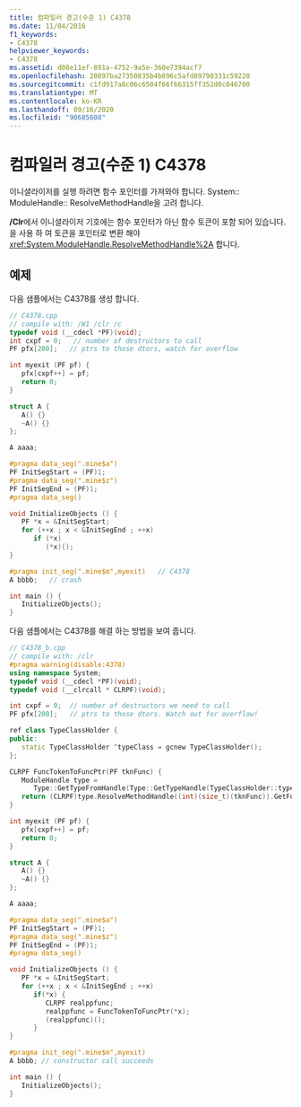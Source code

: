```yaml
---
title: 컴파일러 경고(수준 1) C4378
ms.date: 11/04/2016
f1_keywords:
- C4378
helpviewer_keywords:
- C4378
ms.assetid: d08e11ef-891a-4752-9a5e-360e7394acf7
ms.openlocfilehash: 20897ba27350835b4b896c5afd89790331c59220
ms.sourcegitcommit: c1fd917a8c06c6504f66f66315ff352d0c046700
ms.translationtype: MT
ms.contentlocale: ko-KR
ms.lasthandoff: 09/16/2020
ms.locfileid: "90685608"
---
```

# <a name="compiler-warning-level-1-c4378"></a>컴파일러 경고(수준 1) C4378

이니셜라이저를 실행 하려면 함수 포인터를 가져와야 합니다. System:: ModuleHandle:: ResolveMethodHandle을 고려 합니다.

**/Clr**에서 이니셜라이저 기호에는 함수 포인터가 아닌 함수 토큰이 포함 되어 있습니다.  을 사용 하 여 토큰을 포인터로 변환 해야 <xref:System.ModuleHandle.ResolveMethodHandle%2A> 합니다.

## <a name="examples"></a>예제

다음 샘플에서는 C4378를 생성 합니다.

```cpp
// C4378.cpp
// compile with: /W1 /clr /c
typedef void (__cdecl *PF)(void);
int cxpf = 0;   // number of destructors to call
PF pfx[200];   // ptrs to those dtors, watch for overflow

int myexit (PF pf) {
   pfx[cxpf++] = pf;
   return 0;
}

struct A {
   A() {}
   ~A() {}
};

A aaaa;

#pragma data_seg(".mine$a")
PF InitSegStart = (PF)1;
#pragma data_seg(".mine$z")
PF InitSegEnd = (PF)1;
#pragma data_seg()

void InitializeObjects () {
   PF *x = &InitSegStart;
   for (++x ; x < &InitSegEnd ; ++x)
      if (*x)
         (*x)();
}

#pragma init_seg(".mine$m",myexit)   // C4378
A bbbb;   // crash

int main () {
   InitializeObjects();
}
```

다음 샘플에서는 C4378를 해결 하는 방법을 보여 줍니다.

```cpp
// C4378_b.cpp
// compile with: /clr
#pragma warning(disable:4378)
using namespace System;
typedef void (__cdecl *PF)(void);
typedef void (__clrcall * CLRPF)(void);

int cxpf = 0;  // number of destructors we need to call
PF pfx[200];   // ptrs to those dtors. Watch out for overflow!

ref class TypeClassHolder {
public:
   static TypeClassHolder ^typeClass = gcnew TypeClassHolder();
};

CLRPF FuncTokenToFuncPtr(PF tknFunc) {
   ModuleHandle type =
      Type::GetTypeFromHandle(Type::GetTypeHandle(TypeClassHolder::typeClass))->Module->ModuleHandle;
   return (CLRPF)type.ResolveMethodHandle((int)(size_t)(tknFunc)).GetFunctionPointer().ToPointer();
}

int myexit (PF pf) {
   pfx[cxpf++] = pf;
   return 0;
}

struct A {
   A() {}
   ~A() {}
};

A aaaa;

#pragma data_seg(".mine$a")
PF InitSegStart = (PF)1;
#pragma data_seg(".mine$z")
PF InitSegEnd = (PF)1;
#pragma data_seg()

void InitializeObjects () {
   PF *x = &InitSegStart;
   for (++x ; x < &InitSegEnd ; ++x)
      if(*x) {
         CLRPF realppfunc;
         realppfunc = FuncTokenToFuncPtr(*x);
         (realppfunc)();
      }
}

#pragma init_seg(".mine$m",myexit)
A bbbb; // constructor call succeeds

int main () {
   InitializeObjects();
}
```
